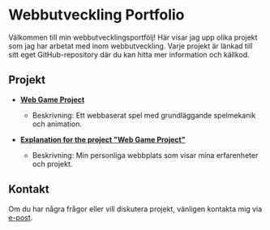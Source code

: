 # Webbutveckling Portfolio

Välkommen till min webbutvecklingsportfölj! Här visar jag upp olika projekt som jag har arbetat med inom webbutveckling. Varje projekt är länkad till sitt eget GitHub-repository där du kan hitta mer information och källkod.

## Projekt

- **[Web Game Project](link)**
  - Beskrivning: Ett webbaserat spel med grundläggande spelmekanik och animation.

- **[Explanation for the project "Web Game Project"](link)**
  - Beskrivning: Min personliga webbplats som visar mina erfarenheter och projekt.

## Kontakt

Om du har några frågor eller vill diskutera projekt, vänligen kontakta mig via [e-post](mailto:robert.rizzo@hotmail.com).

